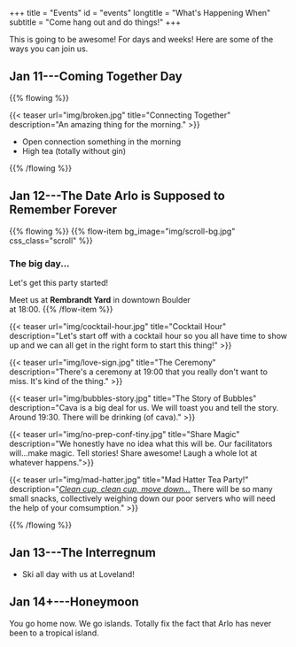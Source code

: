 +++
title = "Events"
id = "events"
longtitle = "What's Happening When"
subtitle = "Come hang out and do things!"
+++

This is going to be awesome! For days and weeks! Here are some of the ways you can join us.

## Jan 11---Coming Together Day

{{% flowing %}}

{{< teaser url="img/broken.jpg" title="Connecting Together" description="An amazing thing for the morning." >}}

* Open connection something in the morning
* High tea (totally without gin)

{{% /flowing %}}

## Jan 12---The Date Arlo is Supposed to Remember Forever

{{% flowing %}}
{{% flow-item bg_image="img/scroll-bg.jpg" css_class="scroll" %}}
### The big day...

Let's get this party started!

Meet us at **Rembrandt Yard**	 in downtown Boulder\
at 18:00.
{{% /flow-item %}}

{{< teaser url="img/cocktail-hour.jpg" title="Cocktail Hour" description="Let's start off with a cocktail hour so you all have time to show up and we can all get in the right form to start this thing!" >}}

{{< teaser url="img/love-sign.jpg" title="The Ceremony" description="There's a ceremony at 19:00 that you really don't want to miss. It's kind of the thing." >}}

{{< teaser url="img/bubbles-story.jpg" title="The Story of Bubbles" description="Cava is a big deal for us. We will toast you and tell the story. Around 19:30. There will be drinking (of cava)." >}}

{{< teaser url="img/no-prep-conf-tiny.jpg" title="Share Magic" description="We honestly have no idea what this will be. Our facilitators will...make magic. Tell stories! Share awesome! Laugh a whole lot at whatever happens.">}}

{{< teaser url="img/mad-hatter.jpg" title="Mad Hatter Tea Party!" description="[*Clean cup, clean cup, move down...*](http://www.alice-in-wonderland.net/resources/chapters-script/alices-adventures-in-wonderland/chapter-7/) There will be so many small snacks, collectively weighing down our poor servers who will need the help of your comsumption." >}}

{{% /flowing %}}

## Jan 13---The Interregnum

* Ski all day with us at Loveland!

## Jan 14+---Honeymoon

You go home now. We go islands. Totally fix the fact that Arlo has never been to a tropical island.
